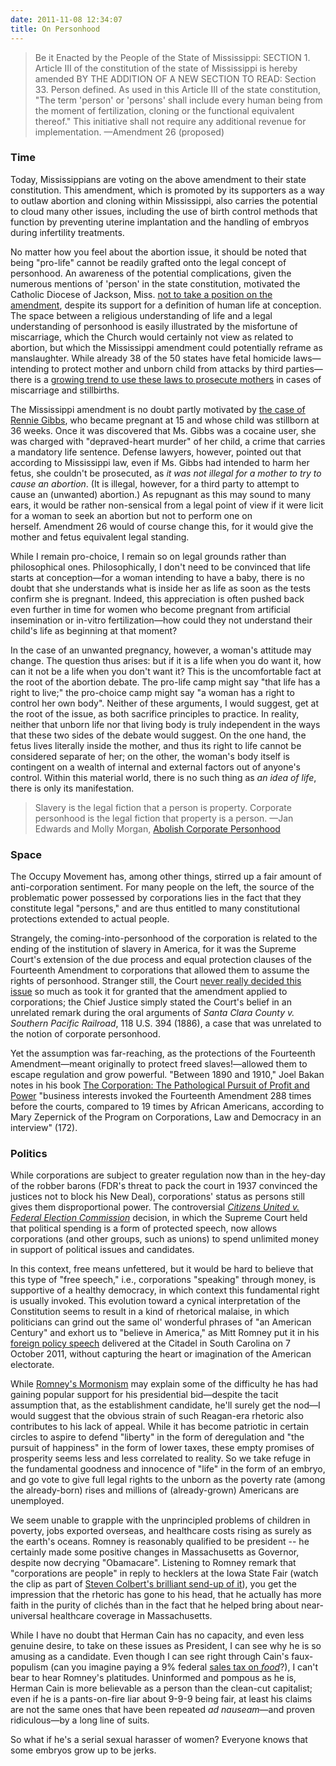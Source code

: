 ```yaml
---
date: 2011-11-08 12:34:07
title: On Personhood
---
```


> Be it Enacted by the People of the State of Mississippi: SECTION 1. Article III of the constitution of the state of Mississippi is hereby amended BY THE ADDITION OF A NEW SECTION TO READ: Section 33. Person defined. As used in this Article III of the state constitution, "The term 'person' or 'persons' shall include every human being from the moment of fertilization, cloning or the functional equivalent thereof." This initiative shall not require any additional revenue for implementation. —Amendment 26 (proposed)

<!--more-->

### Time
Today, Mississippians are voting on the above amendment to their state constitution. This amendment, which is promoted by its supporters as a way to outlaw abortion and cloning within Mississippi, also carries the potential to cloud many other issues, including the use of birth control methods that function by preventing uterine implantation and the handling of embryos during infertility treatments.

No matter how you feel about the abortion issue, it should be noted that being "pro-life" cannot be readily grafted onto the legal concept of personhood. An awareness of the potential complications, given the numerous mentions of 'person' in the state constitution, motivated the Catholic Diocese of Jackson, Miss. [not to take a position on the amendment](http://www.catholicnewsagency.com/news/mississippi-prepares-to-vote-on-personhood-amendment/), despite its support for a definition of human life at conception. The space between a religious understanding of life and a legal understanding of personhood is easily illustrated by the misfortune of miscarriage, which the Church would certainly not view as related to abortion, but which the Mississippi amendment could potentially reframe as manslaughter. While already 38 of the 50 states have fetal homicide laws—intending to protect mother and unborn child from attacks by third parties—there is a [growing trend to use these laws to prosecute mothers](http://www.guardian.co.uk/world/2011/jun/24/america-pregnant-women-murder-charges) in cases of miscarriage and stillbirths.

The Mississippi amendment is no doubt partly motivated by [the case of Rennie Gibbs](http://www.guardian.co.uk/world/2011/jun/24/america-pregnant-women-murder-charges), who became pregnant at 15 and whose child was stillborn at 36 weeks. Once it was discovered that Ms. Gibbs was a cocaine user, she was charged with "depraved-heart murder" of her child, a crime that carries a mandatory life sentence. Defense lawyers, however, pointed out that according to Mississippi law, even if Ms. Gibbs had intended to harm her fetus, she couldn't be prosecuted, as _it was not illegal for a mother to try to cause an abortion_. (It is illegal, however, for a third party to attempt to cause an (unwanted) abortion.) As repugnant as this may sound to many ears, it would be rather non-sensical from a legal point of view if it were licit for a woman to seek an abortion but not to perform one on herself. Amendment 26 would of course change this, for it would give the mother and fetus equivalent legal standing.

While I remain pro-choice, I remain so on legal grounds rather than philosophical ones. Philosophically, I don't need to be convinced that life starts at conception—for a woman intending to have a baby, there is no doubt that she understands what is inside her as life as soon as the tests confirm she is pregnant. Indeed, this appreciation is often pushed back even further in time for women who become pregnant from artificial insemination or in-vitro fertilization—how could they not understand their child's life as beginning at that moment?

In the case of an unwanted pregnancy, however, a woman's attitude may change. The question thus arises: but if it is a life when you do want it, how can it not be a life when you don't want it? This is the uncomfortable fact at the root of the abortion debate. The pro-life camp might say "that life has a right to live;" the pro-choice camp might say "a woman has a right to control her own body". Neither of these arguments, I would suggest, get at the root of the issue, as both sacrifice principles to practice. In reality, neither that unborn life nor that living body is truly independent in the ways that these two sides of the debate would suggest. On the one hand, the fetus lives literally inside the mother, and thus its right to life cannot be considered separate of her; on the other, the woman's body itself is contingent on a wealth of internal and external factors out of anyone's control. Within this material world, there is no such thing as _an idea of life_, there is only its manifestation.

> Slavery is the legal fiction that a person is property. Corporate personhood is the legal fiction that property is a person. —Jan Edwards and Molly Morgan, [Abolish Corporate Personhood](http://www.greens.org/s-r/35/35-19.html)

### Space
The Occupy Movement has, among other things, stirred up a fair amount of anti-corporation sentiment. For many people on the left, the source of the problematic power possessed by corporations lies in the fact that they constitute legal "persons," and are thus entitled to many constitutional protections extended to actual people.

Strangely, the coming-into-personhood of the corporation is related to the ending of the institution of slavery in America, for it was the Supreme Court's extension of the due process and equal protection clauses of the Fourteenth Amendment to corporations that allowed them to assume the rights of personhood. Stranger still, the Court [never really decided this issue](http://www.facebook.com/topic.php?uid=43811311612&amp;topic=12012) so much as took it for granted that the amendment applied to corporations; the Chief Justice simply stated the Court's belief in an unrelated remark during the oral arguments of _Santa Clara County v. Southern Pacific Railroad_, 118 U.S. 394 (1886), a case that was unrelated to the notion of corporate personhood.

Yet the assumption was far-reaching, as the protections of the Fourteenth Amendment—meant originally to protect freed slaves!—allowed them to escape regulation and grow powerful. "Between 1890 and 1910," Joel Bakan notes in his book [The Corporation: The Pathological Pursuit of Profit and Power](http://www.amazon.com/Corporation-Pathological-Pursuit-Profit-Power/dp/0743247469/ref=sr_1_1?s=books&amp;ie=UTF8&amp;qid=1320767240&amp;sr=1-1) "business interests invoked the Fourteenth Amendment 288 times before the courts, compared to 19 times by African Americans, according to Mary Zepernick of the Program on Corporations, Law and Democracy in an interview" (172).

### Politics
While corporations are subject to greater regulation now than in the hey-day of the robber barons (FDR's threat to pack the court in 1937 convinced the justices not to block his New Deal), corporations' status as persons still gives them disproportional power. The controversial [_Citizens United v. Federal Election Commission_](http://www.scotusblog.com/case-files/cases/citizens-united-v-federal-election-commission/) decision, in which the Supreme Court held that political spending is a form of protected speech, now allows corporations (and other groups, such as unions) to spend unlimited money in support of political issues and candidates.

In this context, free means unfettered, but it would be hard to believe that this type of "free speech," i.e., corporations "speaking" through money, is supportive of a healthy democracy, in which context this fundamental right is usually invoked. This evolution toward a cynical interpretation of the Constitution seems to result in a kind of rhetorical malaise, in which politicians can grind out the same ol' wonderful phrases of "an American Century" and exhort us to "believe in America," as Mitt Romney put it in his [foreign policy speech](http://blogs.wsj.com/washwire/2011/10/07/text-of-mitt-romneys-speech-on-foreign-policy-at-the-citadel/) delivered at the Citadel in South Carolina on 7 October 2011, without capturing the heart or imagination of the American electorate.

While [Romney's Mormonism](http://www.politico.com/news/stories/1011/65857.html) may explain some of the difficulty he has had gaining popular support for his presidential bid—despite the tacit assumption that, as the establishment candidate, he'll surely get the nod—I would suggest that the obvious strain of such Reagan-era rhetoric also contributes to his lack of appeal. While it has become patriotic in certain circles to aspire to defend "liberty" in the form of deregulation and "the pursuit of happiness" in the form of lower taxes, these empty promises of prosperity seems less and less correlated to reality. So we take refuge in the fundamental goodness and innocence of "life" in the form of an embryo, and go vote to give full legal rights to the unborn as the poverty rate (among the already-born) rises and millions of (already-grown) Americans are unemployed.

We seem unable to grapple with the unprincipled problems of children in poverty, jobs exported overseas, and healthcare costs rising as surely as the earth's oceans. Romney is reasonably qualified to be president -- he certainly made some positive changes in Massachusetts as Governor, despite now decrying "Obamacare". Listening to Romney remark that "corporations are people" in reply to hecklers at the Iowa State Fair (watch the clip as part of [Steven Colbert's brilliant send-up of it](http://www.colbertnation.com/the-colbert-report-videos/394519/august-11-2011/romney-2012----corporations-are-people-)), you get the impression that the rhetoric has gone to his head, that he actually has more faith in the purity of clichés than in the fact that he helped bring about near-universal healthcare coverage in Massachusetts.

While I have no doubt that Herman Cain has no capacity, and even less genuine desire, to take on these issues as President, I can see why he is so amusing as a candidate. Even though I can see right through Cain's faux-populism (can you imagine paying a 9% federal [sales tax on _food_](http://en.wikipedia.org/wiki/Sales_taxes_in_the_United_States#Summary_table)?), I can't bear to hear Romney's platitudes. Uninformed and pompous as he is, Herman Cain is more believable as a person than the clean-cut capitalist; even if he is a pants-on-fire liar about 9-9-9 being fair, at least his claims are not the same ones that have been repeated _ad nauseam_—and proven ridiculous—by a long line of suits.

So what if he's a serial sexual harasser of women? Everyone knows that some embryos grow up to be jerks.
